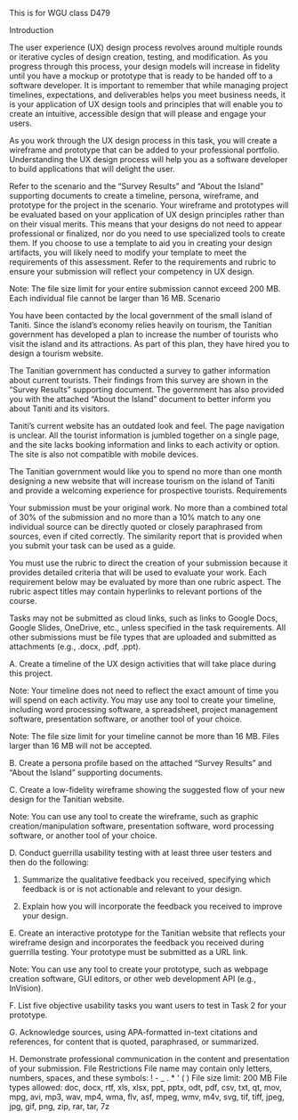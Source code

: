 This is for WGU class D479

Introduction

The user experience (UX) design process revolves around multiple rounds or iterative cycles of design creation, testing, and modification. As you progress through this process, your design models will increase in fidelity until you have a mockup or prototype that is ready to be handed off to a software developer. It is important to remember that while managing project timelines, expectations, and deliverables helps you meet business needs, it is your application of UX design tools and principles that will enable you to create an intuitive, accessible design that will please and engage your users.


As you work through the UX design process in this task, you will create a wireframe and prototype that can be added to your professional portfolio. Understanding the UX design process will help you as a software developer to build applications that will delight the user.


Refer to the scenario and the “Survey Results” and “About the Island” supporting documents to create a timeline, persona, wireframe, and prototype for the project in the scenario. Your wireframe and prototypes will be evaluated based on your application of UX design principles rather than on their visual merits. This means that your designs do not need to appear professional or finalized, nor do you need to use specialized tools to create them. If you choose to use a template to aid you in creating your design artifacts, you will likely need to modify your template to meet the requirements of this assessment. Refer to the requirements and rubric to ensure your submission will reflect your competency in UX design.


Note: The file size limit for your entire submission cannot exceed 200 MB. Each individual file cannot be larger than 16 MB.
Scenario

You have been contacted by the local government of the small island of Taniti. Since the island’s economy relies heavily on tourism, the Tanitian government has developed a plan to increase the number of tourists who visit the island and its attractions. As part of this plan, they have hired you to design a tourism website.


The Tanitian government has conducted a survey to gather information about current tourists. Their findings from this survey are shown in the “Survey Results” supporting document. The government has also provided you with the attached “About the Island” document to better inform you about Taniti and its visitors.


Taniti’s current website has an outdated look and feel. The page navigation is unclear. All the tourist information is jumbled together on a single page, and the site lacks booking information and links to each activity or option. The site is also not compatible with mobile devices.


The Tanitian government would like you to spend no more than one month designing a new website that will increase tourism on the island of Taniti and provide a welcoming experience for prospective tourists.
Requirements

Your submission must be your original work. No more than a combined total of 30% of the submission and no more than a 10% match to any one individual source can be directly quoted or closely paraphrased from sources, even if cited correctly. The similarity report that is provided when you submit your task can be used as a guide.


You must use the rubric to direct the creation of your submission because it provides detailed criteria that will be used to evaluate your work. Each requirement below may be evaluated by more than one rubric aspect. The rubric aspect titles may contain hyperlinks to relevant portions of the course.


Tasks may not be submitted as cloud links, such as links to Google Docs, Google Slides, OneDrive, etc., unless specified in the task requirements. All other submissions must be file types that are uploaded and submitted as attachments (e.g., .docx, .pdf, .ppt).


A.  Create a timeline of the UX design activities that will take place during this project.


Note: Your timeline does not need to reflect the exact amount of time you will spend on each activity. You may use any tool to create your timeline, including word processing software, a spreadsheet, project management software, presentation software, or another tool of your choice.


Note: The file size limit for your timeline cannot be more than 16 MB. Files larger than 16 MB will not be accepted.


B.  Create a persona profile based on the attached “Survey Results” and “About the Island” supporting documents.


C.  Create a low-fidelity wireframe showing the suggested flow of your new design for the Tanitian website.


Note: You can use any tool to create the wireframe, such as graphic creation/manipulation software, presentation software, word processing software, or another tool of your choice.


D.  Conduct guerrilla usability testing with at least three user testers and then do the following:

1.  Summarize the qualitative feedback you received, specifying which feedback is or is not actionable and relevant to your design.

2.  Explain how you will incorporate the feedback you received to improve your design.


E.  Create an interactive prototype for the Tanitian website that reflects your wireframe design and incorporates the feedback you received during guerrilla testing. Your prototype must be submitted as a URL link.


Note: You can use any tool to create your prototype, such as webpage creation software, GUI editors, or other web development API (e.g., InVision).


F.  List five objective usability tasks you want users to test in Task 2 for your prototype.


G. Acknowledge sources, using APA-formatted in-text citations and references, for content that is quoted, paraphrased, or summarized.


H. Demonstrate professional communication in the content and presentation of your submission.
File Restrictions
File name may contain only letters, numbers, spaces, and these symbols: ! - _ . * ' ( )
File size limit: 200 MB
File types allowed: doc, docx, rtf, xls, xlsx, ppt, pptx, odt, pdf, csv, txt, qt, mov, mpg, avi, mp3, wav, mp4, wma, flv, asf, mpeg, wmv, m4v, svg, tif, tiff, jpeg, jpg, gif, png, zip, rar, tar, 7z
